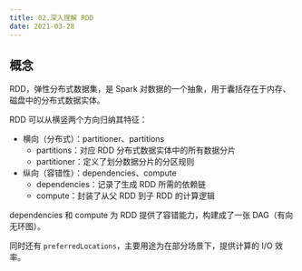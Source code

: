 ```yaml
---
title: 02.深入理解 RDD
date: 2021-03-28
---
```


## 概念

RDD，弹性分布式数据集，是 Spark 对数据的一个抽象，用于囊括存在于内存、磁盘中的分布式数据实体。

RDD 可以从横竖两个方向归纳其特征：

- 横向（分布式）：partitioner、partitions
  - partitions：对应 RDD 分布式数据实体中的所有数据分片
  - partitioner：定义了划分数据分片的分区规则
- 纵向（容错性）：dependencies、compute
  - dependencies：记录了生成 RDD 所需的依赖链
  - compute：封装了从父 RDD 到子 RDD 的计算逻辑

dependencies 和 compute 为 RDD 提供了容错能力，构建成了一张 DAG（有向无环图）。

同时还有 `preferredLocations`，主要用途为在部分场景下，提供计算的 I/O 效率。